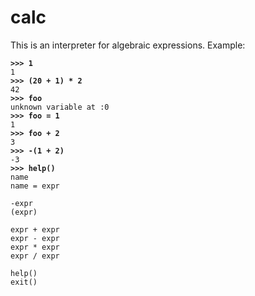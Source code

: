 # calc
This is an interpreter for algebraic expressions. Example:

<pre><code><b>>>> 1</b>
1
<b>>>> (20 + 1) * 2</b>
42
<b>>>> foo</b>
unknown variable at :0
<b>>>> foo = 1</b>
1
<b>>>> foo + 2</b>
3
<b>>>> -(1 + 2)</b>
-3
<b>>>> help()</b>
name
name = expr

-expr
(expr)

expr + expr
expr - expr
expr * expr
expr / expr

help()
exit()
</pre></code>
